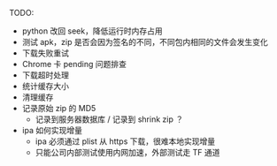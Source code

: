 TODO:

-   python 改回 seek，降低运行时内存占用
-   测试 apk，zip 是否会因为签名的不同，不同包内相同的文件会发生变化
-   下载失败重试
-   Chrome 卡 pending 问题排查
-   下载超时处理
-   统计缓存大小
-   清理缓存
-   记录原始 zip 的 MD5
    -   记录到服务器数据库 / 记录到 shrink zip ？
-   ipa 如何实现增量
    -   ipa 必须通过 plist 从 https 下载，很难本地实现增量
    -   只能公司内部测试使用内网加速，外部测试走 TF 通道
